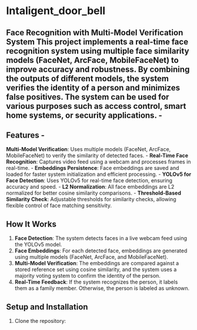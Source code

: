# Intaligent_door_bell
## Face Recognition with Multi-Model Verification System  This project implements a real-time face recognition system using multiple face similarity models (FaceNet, ArcFace, MobileFaceNet) to improve accuracy and robustness. By combining the outputs of different models, the system verifies the identity of a person and minimizes false positives. The system can be used for various purposes such as access control, smart home systems, or security applications. -
## Features - 
**Multi-Model Verification**: Uses multiple models (FaceNet, ArcFace, MobileFaceNet) to verify the similarity of detected faces. - 
**Real-Time Face Recognition**: Captures video feed using a webcam and processes frames in real-time. - 
**Embeddings Persistence**: Face embeddings are saved and loaded for faster system initialization and efficient processing. - 
**YOLOv5 for Face Detection**: Uses YOLOv5 for real-time face detection, ensuring accuracy and speed. - 
**L2 Normalization**: All face embeddings are L2 normalized for better cosine similarity comparisons. - 
**Threshold-Based Similarity Check**: Adjustable thresholds for similarity checks, allowing flexible control of face matching sensitivity.  

## How It Works
1. **Face Detection**: The system detects faces in a live webcam feed using the YOLOv5 model. 
2. **Face Embeddings**: For each detected face, embeddings are generated using multiple models (FaceNet, ArcFace, and MobileFaceNet).
3. **Multi-Model Verification**: The embeddings are compared against a stored reference set using cosine similarity, and the system uses a majority voting system to confirm the identity of the person.
4. **Real-Time Feedback**: If the system recognizes the person, it labels them as a family member. Otherwise, the person is labeled as unknown.

## Setup and Installation 
1. Clone the repository:
   ```bash    git clone https://github.com/your-username/face-recognition-multi-model.git    cd face-recognition-multi-model
